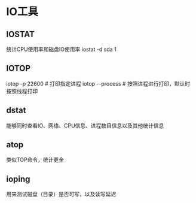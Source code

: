 #  IO工具
## IOSTAT
统计CPU使用率和磁盘IO使用率
iostat -d sda 1
## IOTOP
iotop -p 22600 # 打印指定进程
iotop --process # 按照进程进行打印，默认时按照线程打印
## dstat
能够同时查看IO、网络、CPU信息、进程数目信息以及其他统计信息
## atop
类似TOP命令，统计更全
## ioping
用来测试磁盘（目录）是否可写，以及读写延迟